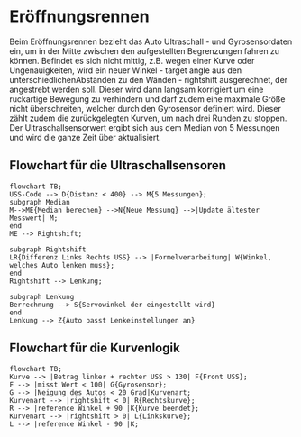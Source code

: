 # Eröffnungsrennen
Beim Eröffnungsrennen bezieht das Auto Ultraschall - und Gyrosensordaten ein, um in der Mitte zwischen den aufgestellten Begrenzungen fahren zu können. Befindet es sich nicht mittig, z.B. wegen einer Kurve oder Ungenauigkeiten, wird ein neuer Winkel - target angle aus den unterschiedlichenAbständen zu den Wänden - rightshift ausgerechnet, der angestrebt werden soll. Dieser wird dann langsam korrigiert um eine ruckartige Bewegung zu verhindern und darf zudem eine maximale Größe nicht überschreiten, welcher durch den Gyrosensor definiert wird. Dieser zählt zudem die zurückgelegten Kurven, um nach drei Runden zu stoppen. Der Ultraschallsensorwert ergibt sich aus dem Median von 5 Messungen und wird die ganze Zeit über aktualisiert.
## Flowchart für die Ultraschallsensoren
```mermaid
flowchart TB;
USS-Code --> D{Distanz < 400} --> M{5 Messungen};
subgraph Median
M-->ME{Median berechen} -->N{Neue Messung} -->|Update ältester Messwert| M;
end
ME --> Rightshift;

subgraph Rightshift
LR{Differenz Links Rechts USS} --> |Formelverarbeitung| W{Winkel, welches Auto lenken muss};
end
Rightshift --> Lenkung;

subgraph Lenkung
Berrechnung --> S{Servowinkel der eingestellt wird}
end
Lenkung --> Z{Auto passt Lenkeinstellungen an}
```

## Flowchart für die Kurvenlogik
```mermaid
flowchart TB;
Kurve --> |Betrag linker + rechter USS > 130| F{Front USS};
F --> |misst Wert < 100| G{Gyrosensor};
G --> |Neigung des Autos < 20 Grad|Kurvenart;
Kurvenart --> |rightshift < 0| R{Rechtskurve};
R --> |reference Winkel + 90 |K{Kurve beendet};
Kurvenart --> |rightshift > 0| L{Linkskurve};
L --> |reference Winkel - 90 |K;

```
